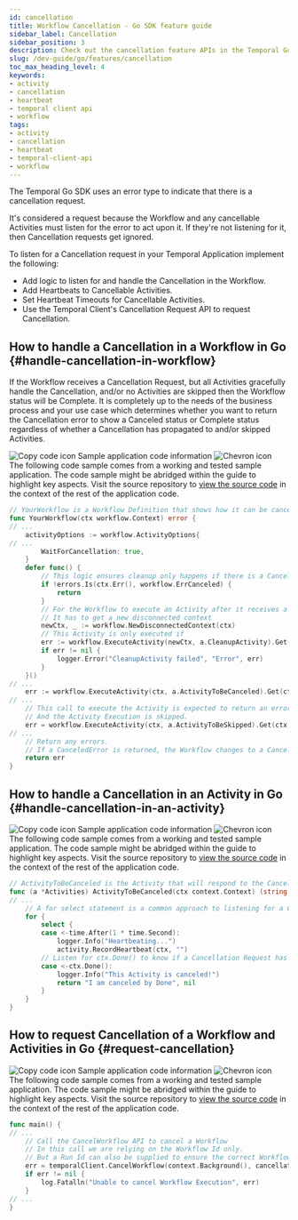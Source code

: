 ```yaml
---
id: cancellation
title: Workflow Cancellation - Go SDK feature guide
sidebar_label: Cancellation
sidebar_position: 3
description: Check out the cancellation feature APIs in the Temporal Go SDK.
slug: /dev-guide/go/features/cancellation
toc_max_heading_level: 4
keywords:
- activity
- cancellation
- heartbeat
- temporal client api
- workflow
tags:
- activity
- cancellation
- heartbeat
- temporal-client-api
- workflow
---
```


<!-- THIS FILE IS GENERATED. DO NOT EDIT THIS FILE DIRECTLY -->

The Temporal Go SDK uses an error type to indicate that there is a cancellation request.

It's considered a request because the Workflow and any cancellable Activities must listen for the error to act upon it.
If they're not listening for it, then Cancellation requests get ignored.

To listen for a Cancellation request in your Temporal Application implement the following:

- Add logic to listen for and handle the Cancellation in the Workflow.
- Add Heartbeats to Cancellable Activities.
- Set Heartbeat Timeouts for Cancellable Activities.
- Use the Temporal Client's Cancellation Request API to request Cancellation.

## How to handle a Cancellation in a Workflow in Go {#handle-cancellation-in-workflow}

<!-- DO NOT EDIT THIS FILE DIRECTLY.
THIS FILE IS GENERATED from https://github.com/temporalio/documentation-samples-go/blob/edu-1036.sc.00/features/cancellation/workflow.go. -->

If the Workflow receives a Cancellation Request, but all Activities gracefully handle the Cancellation, and/or no Activities are skipped then the Workflow status will be Complete.
It is completely up to the needs of the business process and your use case which determines whether you want to return the Cancellation error to show a Canceled status or Complete status regardless of whether a Cancellation has propagated to and/or skipped Activities.

<div class="copycode-notice-container"><div class="copycode-notice"><img data-style="copycode-icon" src="/icons/copycode.png" alt="Copy code icon" /> Sample application code information <img id="i-a4544090-b06b-4120-83b1-896a1d814d69" data-event="clickable-copycode-info" data-style="chevron-icon" src="/icons/chevron.png" alt="Chevron icon" /></div><div id="copycode-info-a4544090-b06b-4120-83b1-896a1d814d69" class="copycode-info">The following code sample comes from a working and tested sample application. The code sample might be abridged within the guide to highlight key aspects. Visit the source repository to <a href="https://github.com/temporalio/documentation-samples-go/blob/edu-1036.sc.00/features/cancellation/workflow.go">view the source code</a> in the context of the rest of the application code.</div></div>

```go
// YourWorkflow is a Workflow Definition that shows how it can be canceled.
func YourWorkflow(ctx workflow.Context) error {
// ...
	activityOptions := workflow.ActivityOptions{
// ...
		WaitForCancellation: true,
	}
	defer func() {
		// This logic ensures cleanup only happens if there is a Cancelation error
		if !errors.Is(ctx.Err(), workflow.ErrCanceled) {
			return
		}
		// For the Workflow to execute an Activity after it receives a Cancellation Request
		// It has to get a new disconnected context
		newCtx, _ := workflow.NewDisconnectedContext(ctx)
		// This Activity is only executed if
		err := workflow.ExecuteActivity(newCtx, a.CleanupActivity).Get(ctx, nil)
		if err != nil {
			logger.Error("CleanupActivity failed", "Error", err)
		}
	}()
// ...
	err := workflow.ExecuteActivity(ctx, a.ActivityToBeCanceled).Get(ctx, &result)
// ...
	// This call to execute the Activity is expected to return an error "canceled".
	// And the Activity Execution is skipped.
	err = workflow.ExecuteActivity(ctx, a.ActivityToBeSkipped).Get(ctx, nil)
// ...
	// Return any errors.
	// If a CanceledError is returned, the Workflow changes to a Canceled state.
	return err
}
```

## How to handle a Cancellation in an Activity in Go {#handle-cancellation-in-an-activity}

<!-- DO NOT EDIT THIS FILE DIRECTLY.
THIS FILE IS GENERATED from https://github.com/temporalio/documentation-samples-go/blob/edu-1036.sc.00/features/cancellation/activity.go. -->

<div class="copycode-notice-container"><div class="copycode-notice"><img data-style="copycode-icon" src="/icons/copycode.png" alt="Copy code icon" /> Sample application code information <img id="i-42cc75cb-8bec-4e43-bb1d-e9db573ed46c" data-event="clickable-copycode-info" data-style="chevron-icon" src="/icons/chevron.png" alt="Chevron icon" /></div><div id="copycode-info-42cc75cb-8bec-4e43-bb1d-e9db573ed46c" class="copycode-info">The following code sample comes from a working and tested sample application. The code sample might be abridged within the guide to highlight key aspects. Visit the source repository to <a href="https://github.com/temporalio/documentation-samples-go/blob/edu-1036.sc.00/features/cancellation/activity.go">view the source code</a> in the context of the rest of the application code.</div></div>

```go
// ActivityToBeCanceled is the Activity that will respond to the Cancellation Request
func (a *Activities) ActivityToBeCanceled(ctx context.Context) (string, error) {
// ...
	// A for select statement is a common approach to listening for a Cancellation is an Activity
	for {
		select {
		case <-time.After(1 * time.Second):
			logger.Info("Heartbeating...")
			activity.RecordHeartbeat(ctx, "")
		// Listen for ctx.Done() to know if a Cancellation Request has propagated to the Activity.
		case <-ctx.Done():
			logger.Info("This Activity is canceled!")
			return "I am canceled by Done", nil
		}
	}
}
```

## How to request Cancellation of a Workflow and Activities in Go {#request-cancellation}

<!-- DO NOT EDIT THIS FILE DIRECTLY.
THIS FILE IS GENERATED from https://github.com/temporalio/documentation-samples-go/blob/edu-1036.sc.00/features/cancellation/cancel/main.go. -->

<div class="copycode-notice-container"><div class="copycode-notice"><img data-style="copycode-icon" src="/icons/copycode.png" alt="Copy code icon" /> Sample application code information <img id="i-b4492b92-a2c3-4a53-81e7-6a371a4ad480" data-event="clickable-copycode-info" data-style="chevron-icon" src="/icons/chevron.png" alt="Chevron icon" /></div><div id="copycode-info-b4492b92-a2c3-4a53-81e7-6a371a4ad480" class="copycode-info">The following code sample comes from a working and tested sample application. The code sample might be abridged within the guide to highlight key aspects. Visit the source repository to <a href="https://github.com/temporalio/documentation-samples-go/blob/edu-1036.sc.00/features/cancellation/cancel/main.go">view the source code</a> in the context of the rest of the application code.</div></div>

```go
func main() {
// ...
	// Call the CancelWorkflow API to cancel a Workflow
	// In this call we are relying on the Workflow Id only.
	// But a Run Id can also be supplied to ensure the correct Workflow is Canceled.
	err = temporalClient.CancelWorkflow(context.Background(), cancellation.WorkflowId, "")
	if err != nil {
		log.Fatalln("Unable to cancel Workflow Execution", err)
	}
// ...
}
```
